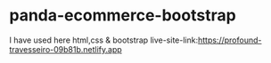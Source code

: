 ﻿# panda-ecommerce-bootstrap
I have used here html,css & bootstrap
live-site-link:https://profound-travesseiro-09b81b.netlify.app
